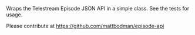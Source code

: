 Wraps the Telestream Episode JSON API in a simple class.  See the tests for usage.

Please contribute at https://github.com/mattbodman/episode-api